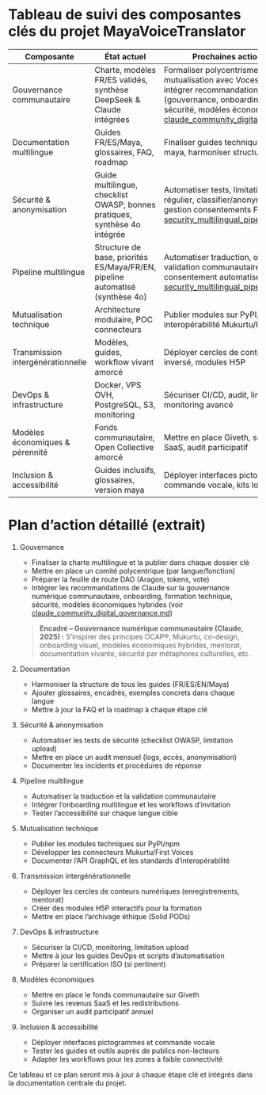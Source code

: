 # Tableau de suivi des composantes clés du projet MayaVoiceTranslator

| Composante                        | État actuel         | Prochaines actions / Priorités                | Ressources / Références clés                |
|-----------------------------------|---------------------|-----------------------------------------------|---------------------------------------------|
| Gouvernance communautaire         | Charte, modèles FR/ES validés, synthèse DeepSeek & Claude intégrées | Formaliser polycentrisme, do-ocratie, DAO, mutualisation avec VocesAncestrales, intégrer recommandations Claude (gouvernance, onboarding, formation, sécurité, modèles économiques), voir [claude_community_digital_governance.md](docs/gouvernance/claude_community_digital_governance.md) | DeepSeek, Ostrom, Peer Production License, claude_community_digital_governance   |
| Documentation multilingue         | Guides FR/ES/Maya, glossaires, FAQ, roadmap | Finaliser guides techniques, enrichir version maya, harmoniser structure | README_multilingue, guides, FAQ             |
| Sécurité & anonymisation          | Guide multilingue, checklist OWASP, bonnes pratiques, synthèse 4o intégrée | Automatiser tests, limitation upload, audit régulier, classifier/anonymiser données, gestion consentements FPIC, voir [security_multilingual_pipeline_governance.md](docs/devops/security_multilingual_pipeline_governance.md) | OWASP, anonymisation_securite_audio_texte, security_multilingual_pipeline_governance   |
| Pipeline multilingue              | Structure de base, priorités ES/Maya/FR/EN, pipeline automatisé (synthèse 4o) | Automatiser traduction, onboarding, validation communautaire, anonymisation, consentement automatisé, voir [security_multilingual_pipeline_governance.md](docs/devops/security_multilingual_pipeline_governance.md) | scripts, guides, DeepSeek, security_multilingual_pipeline_governance                   |
| Mutualisation technique           | Architecture modulaire, POC connecteurs    | Publier modules sur PyPI/npm, API GraphQL, interopérabilité Mukurtu/First Voices | DeepSeek, API_MIGRATION, guides             |
| Transmission intergénérationnelle | Modèles, guides, workflow vivant amorcé    | Déployer cercles de conteurs, mentorat inversé, modules H5P | Mukurtu, ELAN, H5P, guides                  |
| DevOps & infrastructure           | Docker, VPS OVH, PostgreSQL, S3, monitoring | Sécuriser CI/CD, audit, limitation upload, monitoring avancé | DevOps guides, limitation_upload_audio      |
| Modèles économiques & pérennité   | Fonds communautaire, Open Collective amorcé | Mettre en place Giveth, suivi des revenus SaaS, audit participatif | Open Collective, Giveth, DeepSeek           |
| Inclusion & accessibilité         | Guides inclusifs, glossaires, version maya  | Déployer interfaces pictogrammes, commande vocale, kits low-tech | ARASAAC, guides, DeepSeek                   |


# Plan d’action détaillé (extrait)

1. Gouvernance
   - Finaliser la charte multilingue et la publier dans chaque dossier clé
   - Mettre en place un comité polycentrique (par langue/fonction)
   - Préparer la feuille de route DAO (Aragon, tokens, vote)
   - Intégrer les recommandations de Claude sur la gouvernance numérique communautaire, onboarding, formation technique, sécurité, modèles économiques hybrides (voir [claude_community_digital_governance.md](docs/gouvernance/claude_community_digital_governance.md))
   
   > **Encadré – Gouvernance numérique communautaire (Claude, 2025) :**
   > S’inspirer des principes OCAP®, Mukurtu, co-design, onboarding visuel, modèles économiques hybrides, mentorat, documentation vivante, sécurité par métaphores culturelles, etc.

2. Documentation
   - Harmoniser la structure de tous les guides (FR/ES/EN/Maya)
   - Ajouter glossaires, encadrés, exemples concrets dans chaque langue
   - Mettre à jour la FAQ et la roadmap à chaque étape clé

3. Sécurité & anonymisation
   - Automatiser les tests de sécurité (checklist OWASP, limitation upload)
   - Mettre en place un audit mensuel (logs, accès, anonymisation)
   - Documenter les incidents et procédures de réponse

4. Pipeline multilingue
   - Automatiser la traduction et la validation communautaire
   - Intégrer l’onboarding multilingue et les workflows d’invitation
   - Tester l’accessibilité sur chaque langue cible

5. Mutualisation technique
   - Publier les modules techniques sur PyPI/npm
   - Développer les connecteurs Mukurtu/First Voices
   - Documenter l’API GraphQL et les standards d’interopérabilité

6. Transmission intergénérationnelle
   - Déployer les cercles de conteurs numériques (enregistrements, mentorat)
   - Créer des modules H5P interactifs pour la formation
   - Mettre en place l’archivage éthique (Solid PODs)

7. DevOps & infrastructure
   - Sécuriser la CI/CD, monitoring, limitation upload
   - Mettre à jour les guides DevOps et scripts d’automatisation
   - Préparer la certification ISO (si pertinent)

8. Modèles économiques
   - Mettre en place le fonds communautaire sur Giveth
   - Suivre les revenus SaaS et les redistributions
   - Organiser un audit participatif annuel

9. Inclusion & accessibilité
   - Déployer interfaces pictogrammes et commande vocale
   - Tester les guides et outils auprès de publics non-lecteurs
   - Adapter les workflows pour les zones à faible connectivité


Ce tableau et ce plan seront mis à jour à chaque étape clé et intégrés dans la documentation centrale du projet.
